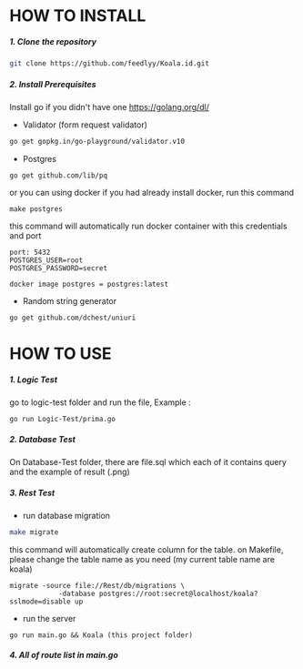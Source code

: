 # HOW TO INSTALL

##### 1. Clone the repository

```bash
git clone https://github.com/feedlyy/Koala.id.git
```

##### 2. Install Prerequisites
Install go if you didn't have one
https://golang.org/dl/

- Validator (form request validator)
```bash
go get gopkg.in/go-playground/validator.v10
```
- Postgres
```
go get github.com/lib/pq
```
or you can using docker if you had already install docker, run this command
```
make postgres
```
this command will automatically run docker container
with this credentials and port
```
port: 5432
POSTGRES_USER=root
POSTGRES_PASSWORD=secret

docker image postgres = postgres:latest
```
- Random string generator
```
go get github.com/dchest/uniuri
```

# HOW TO USE

##### 1. Logic Test
go to logic-test folder and run the file, Example :
```
go run Logic-Test/prima.go
```
##### 2. Database Test
On Database-Test folder, there are file.sql which each of
it contains query and the example of result (.png)
##### 3. Rest Test
- run database migration
```bash
make migrate
```
this command will automatically create column for the table.
on Makefile, please change the table name as you need 
(my current table name are koala)
```
migrate -source file://Rest/db/migrations \
 			-database postgres://root:secret@localhost/koala?sslmode=disable up
```
- run the server
```
go run main.go && Koala (this project folder)
```
##### 4. All of route list in main.go